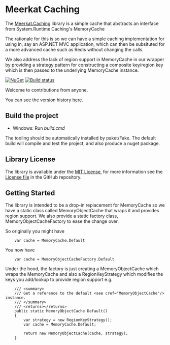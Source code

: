 Meerkat Caching
===============

The [Meerkat.Caching](https://www.nuget.org/packages/Meerkat.Caching/) library is a simple cache that abstracts an interface from System.Runtime.Caching's MemoryCache

The rationale for this is so we can have a simple caching implementation for using in, say an ASP.NET MVC application, which can then be subsituted for a more advanced cache such as Redis without changing the calls.

We also address the lack of region support in MemoryCache in our wrapper by providing a strategy pattern for constructing a composite key/region key which is then passed to the underlying MemoryCache instance.

[![NuGet](https://img.shields.io/nuget/v/Meerkat.Caching.svg)](https://www.nuget.org/packages/Meerkat.Caching/)
[![Build status](https://ci.appveyor.com/api/projects/status/7ycnghu7s0umys9e/branch/master?svg=true)](https://ci.appveyor.com/project/PaulHatcher/meerkat-caching/branch/master)


Welcome to contributions from anyone.

You can see the version history [here](RELEASE_NOTES.md).

## Build the project
* Windows: Run *build.cmd*

The tooling should be automatically installed by paket/Fake. The default build will compile and test the project, and also produce a nuget package.

## Library License

The library is available under the [MIT License](http://en.wikipedia.org/wiki/MIT_License), for more information see the [License file][1] in the GitHub repository.

 [1]: https://github.com/phatcher/Meerkat.Caching/blob/master/License.md

## Getting Started

The library is intended to be a drop-in replacement for MemoryCache so we have a static class called MemoryObjectCache that wraps it and provides region support. We also provide a static
factory class, MemoryObjectCacheFactory to ease the change over.

So originally you might have

```
    var cache = MemoryCache.Default
```

You now have
```
    var cache = MemoryObjectCacheFactory.Default
```

Under the hood, the factory is just creating a MemoryObjectCache which wraps the MemoryCache and also a RegionKeyStrategy which modifies the keys you add/lookup to provide region support e.g.

```
    /// <summary>
    /// Get a reference to the default <see cref="MemoryObjectCache"/> instance.
    /// </summary>
    /// <returns></returns>
    public static MemoryObjectCache Default()
    {
        var strategy = new RegionKeyStrategy();
        var cache = MemoryCache.Default;

        return new MemoryObjectCache(cache, strategy);
    }
```
